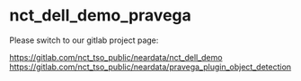 # nct_dell_demo_pravega

Please switch to our gitlab project page: 

https://gitlab.com/nct_tso_public/neardata/nct_dell_demo
https://gitlab.com/nct_tso_public/neardata/pravega_plugin_object_detection

